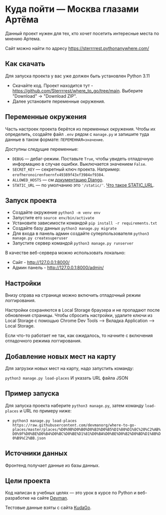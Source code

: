 # Куда пойти — Москва глазами Артёма
Данный проект нужен для тех, кто хочет посетить интересные места по мнению Артема.
    
Сайт можно найти по адресу https://sterrrrest.pythonanywhere.com/

## Как скачать

Для запуска проекта у вас уже должен быть установлен Python 3.11

- Скачайте код. Проект находится тут - https://github.com/Sterrrrest/where_to_go/tree/main. Выберите "Download" -> "Download ZIP".
- Далее установите переменные окружения.

## Переменные окружения

Часть настроек проекта берётся из переменных окружения. Чтобы их определить, создайте файл `.env` рядом с `manage.py` и запишите туда данные в таком формате: `ПЕРЕМЕННАЯ=значение`.

Доступны следущие переменные:
- `DEBUG` — дебаг-режим. Поставьте `True`, чтобы увидеть отладочную информацию в случае ошибки. Выключается значением `False`.
- `SECRET_KEY` — секретный ключ проекта. Например: `erofheronoirenfoernfx49389f43xf3984xf9384`.
- `ALLOWED_HOSTS` — см [документацию Django](https://docs.djangoproject.com/en/3.1/ref/settings/#allowed-hosts).
- `STATIC_URL` — по умолчанию это `'/static/'`. [Что такое STATIC_URL](https://docs.djangoproject.com/en/3.0/ref/settings/#std:setting-STATIC_URL).

## Запуск проекта

- Создайте окружение `python3 -m venv env`
- Запустите его `source env/bin/activate`
- Установите зависимости командой `pip install -r requirements.txt`
- Создайте базу данных `python3 manage.py migrate`
- Для входа в панель админ создайте суперпользователя `python3 manage.py createsuperuser`
- Запустите сервер командой `python3 manage.py runserver`

В качестве веб-сервера можно использовать локально:

- Сайт - http://127.0.0.1:8000/
- Админ панель - http://127.0.0.1:8000/admin/

## Настройки

Внизу справа на странице можно включить отладочный режим логгирования.

Настройки сохраняются в Local Storage браузера и не пропадают после обновления страницы. Чтобы сбросить настройки, удалите ключи из Local Storage с помощью Chrome Dev Tools —&gt; Вкладка Application —&gt; Local Storage.

Если что-то работает не так, как ожидалось, то начните с включения отладочного режима логгирования.

<a href="#" id="data-sources"></a>

## Добавление новых мест на карту

Для загрузки новых мест на карту, надо запустить команду:

`python3 manage.py load-places` И указать URL файла JSON

## Пример запуска

Для запуска проекта наберите `python3 manage.py`, затем команду `load-places` и URL по примеру ниже:

-   `python3 manage.py load-places https://raw.githubusercontent.com/devmanorg/where-to-go-places/master/places/%D0%9B%D0%B0%D0%B3%D0%B5%D1%80%D1%8C%20%C2%AB%D0%9F%D0%BE%D0%B4%D0%BC%D0%BE%D1%81%D0%BA%D0%BE%D0%B2%D0%BD%D1%8B%D0%B9%C2%BB.json`

## Источники данных

Фронтенд получает данные из базы данных.


## Цели проекта

Код написан в учебных целях — это урок в курсе по Python и веб-разработке на сайте [Devman](https://dvmn.org).

Тестовые данные взяты с сайта [KudaGo](https://kudago.com).

